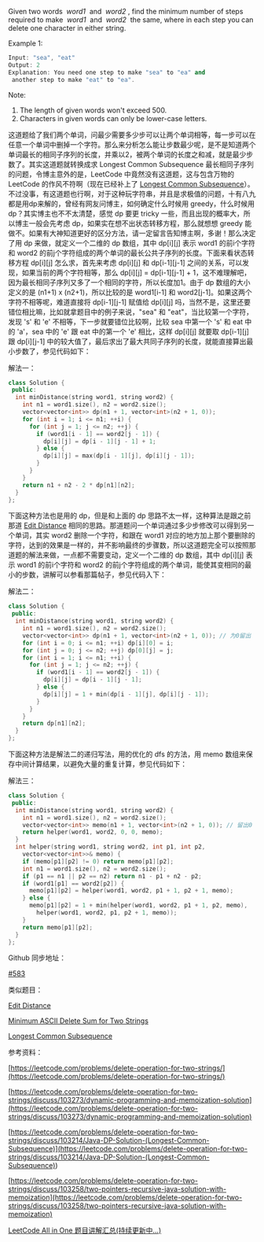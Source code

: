 Given two words  _word1_  and  _word2_ , find the minimum number of steps required to make  _word1_  and  _word2_  the same, where in each step you can delete one character in either string.

Example 1:

```cpp
Input: "sea", "eat"
Output: 2
Explanation: You need one step to make "sea" to "ea" and
 another step to make "eat" to "ea".
```

Note:

1. The length of given words won't exceed 500.
1. Characters in given words can only be lower-case letters.

这道题给了我们两个单词，问最少需要多少步可以让两个单词相等，每一步可以在任意一个单词中删掉一个字符。那么来分析怎么能让步数最少呢，是不是知道两个单词最长的相同子序列的长度，并乘以2，被两个单词的长度之和减，就是最少步数了。其实这道题就转换成求 Longest Common Subsequence 最长相同子序列的问题，令博主意外的是，LeetCode 中竟然没有这道题，这与包含万物的 LeetCode 的作风不符啊（现在已经补上了 [Longest Common Subsequence](https://www.cnblogs.com/grandyang/p/14230663.html)）。不过没事，有这道题也行啊，对于这种玩字符串，并且是求极值的问题，十有八九都是用dp来解的，曾经有网友问博主，如何确定什么时候用 greedy，什么时候用 dp？其实博主也不不太清楚，感觉 dp 要更 tricky 一些，而且出现的概率大，所以博主一般会先考虑 dp，如果实在想不出状态转移方程，那么就想想 greedy 能做不。如果有大神知道更好的区分方法，请一定留言告知博主啊，多谢！那么决定了用 dp 来做，就定义一个二维的 dp 数组，其中 dp\[i\]\[j\] 表示 word1 的前i个字符和 word2 的前j个字符组成的两个单词的最长公共子序列的长度。下面来看状态转移方程 dp\[i\]\[j\] 怎么求，首先来考虑 dp\[i\]\[j\] 和 dp\[i-1\]\[j-1\] 之间的关系，可以发现，如果当前的两个字符相等，那么 dp\[i\]\[j\] = dp\[i-1\]\[j-1\] + 1，这不难理解吧，因为最长相同子序列又多了一个相同的字符，所以长度加1。由于 dp 数组的大小定义的是 (n1+1) x (n2+1)，所以比较的是 word1\[i-1\] 和 word2\[j-1\]。如果这两个字符不相等呢，难道直接将 dp\[i-1\]\[j-1\] 赋值给 dp\[i\]\[j\] 吗，当然不是，这里还要错位相比嘛，比如就拿题目中的例子来说，"sea" 和 "eat"，当比较第一个字符，发现 's' 和 'e' 不相等，下一步就要错位比较啊，比较 sea 中第一个 's' 和 eat 中的 'a'，sea 中的 'e' 跟 eat 中的第一个 'e' 相比，这样 dp\[i\]\[j\] 就要取 dp\[i-1\]\[j\] 跟 dp\[i\]\[j-1\] 中的较大值了，最后求出了最大共同子序列的长度，就能直接算出最小步数了，参见代码如下：

解法一：

```cpp
class Solution {
 public:
  int minDistance(string word1, string word2) {
    int n1 = word1.size(), n2 = word2.size();
    vector<vector<int>> dp(n1 + 1, vector<int>(n2 + 1, 0));
    for (int i = 1; i <= n1; ++i) {
      for (int j = 1; j <= n2; ++j) {
        if (word1[i - 1] == word2[j - 1]) {
          dp[i][j] = dp[i - 1][j - 1] + 1;
        } else {
          dp[i][j] = max(dp[i - 1][j], dp[i][j - 1]);
        }
      }
    }
    return n1 + n2 - 2 * dp[n1][n2];
  }
};
```

下面这种方法也是用的 dp，但是和上面的 dp 思路不太一样，这种算法是跟之前那道 [Edit Distance](http://www.cnblogs.com/grandyang/p/4344107.html) 相同的思路。那道题问一个单词通过多少步修改可以得到另一个单词，其实 word2 删除一个字符，和跟在 word1 对应的地方加上那个要删除的字符，达到的效果是一样的，并不影响最终的步骤数，所以这道题完全可以按照那道题的解法来做，一点都不需要变动，定义一个二维的 dp 数组，其中 dp\[i\]\[j\] 表示 word1 的前i个字符和 word2 的前j个字符组成的两个单词，能使其变相同的最小的步数，讲解可以参看那篇帖子，参见代码入下：

解法二：

```cpp
class Solution {
 public:
  int minDistance(string word1, string word2) {
    int n1 = word1.size(), n2 = word2.size();
    vector<vector<int>> dp(n1 + 1, vector<int>(n2 + 1, 0)); // 为0留出
    for (int i = 0; i <= n1; ++i) dp[i][0] = i;
    for (int j = 0; j <= n2; ++j) dp[0][j] = j;
    for (int i = 1; i <= n1; ++i) {
      for (int j = 1; j <= n2; ++j) {
        if (word1[i - 1] == word2[j - 1]) {
          dp[i][j] = dp[i - 1][j - 1];
        } else {
          dp[i][j] = 1 + min(dp[i - 1][j], dp[i][j - 1]);
        }
      }
    }
    return dp[n1][n2];
  }
};
```

下面这种方法是解法二的递归写法，用的优化的 dfs 的方法，用 memo 数组来保存中间计算结果，以避免大量的重复计算，参见代码如下：

解法三：

```cpp
class Solution {
 public:
  int minDistance(string word1, string word2) {
    int n1 = word1.size(), n2 = word2.size();
    vector<vector<int>> memo(n1 + 1, vector<int>(n2 + 1, 0)); // 留出0
    return helper(word1, word2, 0, 0, memo);
  }
  int helper(string word1, string word2, int p1, int p2,
    vector<vector<int>>& memo) {
    if (memo[p1][p2] != 0) return memo[p1][p2];
    int n1 = word1.size(), n2 = word2.size();
    if (p1 == n1 || p2 == n2) return n1 - p1 + n2 - p2;
    if (word1[p1] == word2[p2]) {
      memo[p1][p2] = helper(word1, word2, p1 + 1, p2 + 1, memo);
    } else {
      memo[p1][p2] = 1 + min(helper(word1, word2, p1 + 1, p2, memo),
        helper(word1, word2, p1, p2 + 1, memo));
    }
    return memo[p1][p2];
  }
};
```

Github 同步地址：

[#583](https://github.com/grandyang/leetcode/issues/583)

类似题目：

[Edit Distance](http://www.cnblogs.com/grandyang/p/4344107.html)

[Minimum ASCII Delete Sum for Two Strings](http://www.cnblogs.com/grandyang/p/7752002.html)

[Longest Common Subsequence](https://www.cnblogs.com/grandyang/p/14230663.html)

参考资料：

[https://leetcode.com/problems/delete-operation-for-two-strings/](https://leetcode.com/problems/delete-operation-for-two-strings/)

[https://leetcode.com/problems/delete-operation-for-two-strings/discuss/103273/dynamic-programming-and-memoization-solution](https://leetcode.com/problems/delete-operation-for-two-strings/discuss/103273/dynamic-programming-and-memoization-solution)

[](<https://leetcode.com/problems/delete-operation-for-two-strings/discuss/103214/Java-DP-Solution-(Longest-Common-Subsequence)>)[https://leetcode.com/problems/delete-operation-for-two-strings/discuss/103214/Java-DP-Solution-(Longest-Common-Subsequence)](<https://leetcode.com/problems/delete-operation-for-two-strings/discuss/103214/Java-DP-Solution-(Longest-Common-Subsequence)>)

[https://leetcode.com/problems/delete-operation-for-two-strings/discuss/103258/two-pointers-recursive-java-solution-with-memoization](https://leetcode.com/problems/delete-operation-for-two-strings/discuss/103258/two-pointers-recursive-java-solution-with-memoization)

[LeetCode All in One 题目讲解汇总(持续更新中...)](http://www.cnblogs.com/grandyang/p/4606334.html)
